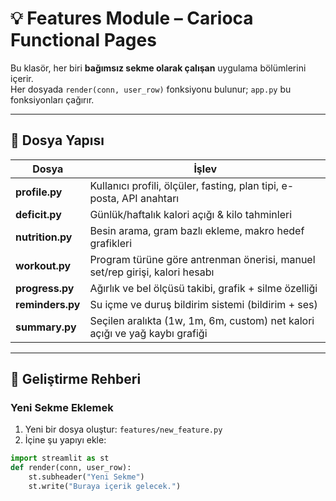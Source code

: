 # 💡 Features Module – Carioca Functional Pages

Bu klasör, her biri **bağımsız sekme olarak çalışan** uygulama bölümlerini içerir.  
Her dosyada `render(conn, user_row)` fonksiyonu bulunur; `app.py` bu fonksiyonları çağırır.

---

## 📁 Dosya Yapısı

| Dosya | İşlev |
|--------|--------|
| **profile.py** | Kullanıcı profili, ölçüler, fasting, plan tipi, e-posta, API anahtarı |
| **deficit.py** | Günlük/haftalık kalori açığı & kilo tahminleri |
| **nutrition.py** | Besin arama, gram bazlı ekleme, makro hedef grafikleri |
| **workout.py** | Program türüne göre antrenman önerisi, manuel set/rep girişi, kalori hesabı |
| **progress.py** | Ağırlık ve bel ölçüsü takibi, grafik + silme özelliği |
| **reminders.py** | Su içme ve duruş bildirim sistemi (bildirim + ses) |
| **summary.py** | Seçilen aralıkta (1w, 1m, 6m, custom) net kalori açığı ve yağ kaybı grafiği |

---

## 🔧 Geliştirme Rehberi

### Yeni Sekme Eklemek
1. Yeni bir dosya oluştur: `features/new_feature.py`
2. İçine şu yapıyı ekle:
```python
import streamlit as st
def render(conn, user_row):
    st.subheader("Yeni Sekme")
    st.write("Buraya içerik gelecek.")
